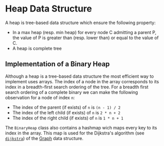 # Heap Data Structure

A heap is tree-based data structure which ensure the following property:
* In a max heap (resp. min heap) for every node C admitting a parent P, the value of P is greater than (resp. lower than) or equal to the value of C.
* A heap is complete tree

## Implementation of a Binary Heap

Although a heap is a tree-based data structure the most efficient way to implement uses arrays. The index of a node in the array corresponds to its index in a breadth-first search ordering of the tree.
For a breadth first search ordering of a complete binary we can make the following observation for a node of index `n`:
* The index of the parent (if exists) of `n` is `(n - 1) / 2`
* The index of the left child (if exists) of `n` is `2 * n + 2`
* The index of the right child (if exists) of `n` is `1 * n + 1`

The `BinaryHeap` class also contains a hashmap wich maps every key to its index in the array. This map is used for the Dijkstra's algorithm (see [`dijkstra`](https://github.com/charlyalizadeh/MPRI_prerequisite/blob/master/Algorithmics/DataStructures/Graph/graphmatrix.hpp#L91)) of the [Graph](https://github.com/charlyalizadeh/MPRI_prerequisite/tree/master/Algorithmics/DataStructures/Graph) data structure.

